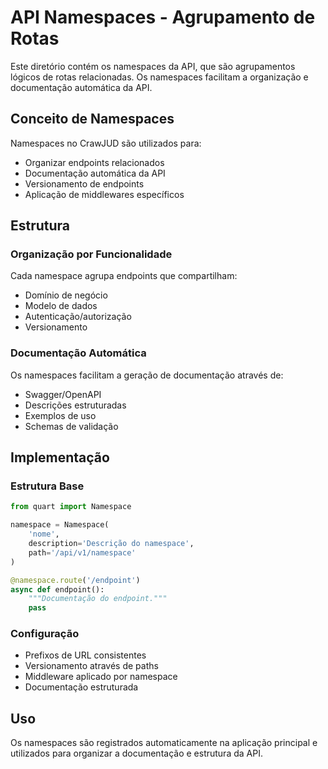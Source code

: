 # API Namespaces - Agrupamento de Rotas

Este diretório contém os namespaces da API, que são agrupamentos lógicos de rotas relacionadas. Os namespaces facilitam a organização e documentação automática da API.

## Conceito de Namespaces

Namespaces no CrawJUD são utilizados para:
- Organizar endpoints relacionados
- Documentação automática da API
- Versionamento de endpoints
- Aplicação de middlewares específicos

## Estrutura

### Organização por Funcionalidade
Cada namespace agrupa endpoints que compartilham:
- Domínio de negócio
- Modelo de dados
- Autenticação/autorização
- Versionamento

### Documentação Automática
Os namespaces facilitam a geração de documentação através de:
- Swagger/OpenAPI
- Descrições estruturadas
- Exemplos de uso
- Schemas de validação

## Implementação

### Estrutura Base
```python
from quart import Namespace

namespace = Namespace(
    'nome',
    description='Descrição do namespace',
    path='/api/v1/namespace'
)

@namespace.route('/endpoint')
async def endpoint():
    """Documentação do endpoint."""
    pass
```

### Configuração
- Prefixos de URL consistentes
- Versionamento através de paths
- Middleware aplicado por namespace
- Documentação estruturada

## Uso

Os namespaces são registrados automaticamente na aplicação principal e utilizados para organizar a documentação e estrutura da API.